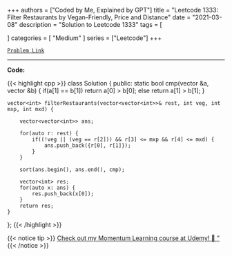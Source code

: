 
+++
authors = ["Coded by Me, Explained by GPT"]
title = "Leetcode 1333: Filter Restaurants by Vegan-Friendly, Price and Distance"
date = "2021-03-08"
description = "Solution to Leetcode 1333"
tags = [
    
]
categories = [
    "Medium"
]
series = ["Leetcode"]
+++



[`Problem Link`](https://leetcode.com/problems/filter-restaurants-by-vegan-friendly-price-and-distance/description/)

---

**Code:**

{{< highlight cpp >}}
class Solution {
public:
    static bool cmp(vector<int> &a, vector<int> &b) {
        if(a[1] == b[1]) return a[0] > b[0];
        else return a[1] > b[1];
    }
    
    vector<int> filterRestaurants(vector<vector<int>>& rest, int veg, int mxp, int mxd) {
        
        vector<vector<int>> ans;
        
        for(auto r: rest) {
            if((!veg || (veg == r[2])) && r[3] <= mxp && r[4] <= mxd) {
                ans.push_back({r[0], r[1]});
            }
        }
        
        sort(ans.begin(), ans.end(), cmp);
        
        vector<int> res;
        for(auto x: ans) {
            res.push_back(x[0]);
        }
        return res;
    }
};
{{< /highlight >}}



{{< notice tip >}}
[Check out my Momentum Learning course at Udemy! 🚀 "](https://www.udemy.com/course/blind-75-the-data-structures-and-algorithms-essentials/)
{{< /notice >}}

